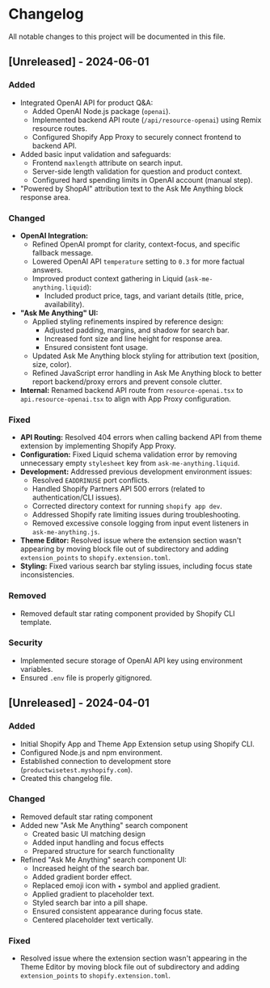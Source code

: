 # Changelog

All notable changes to this project will be documented in this file.

## [Unreleased] - 2024-06-01

### Added
- Integrated OpenAI API for product Q&A:
  - Added OpenAI Node.js package (`openai`).
  - Implemented backend API route (`/api/resource-openai`) using Remix resource routes.
  - Configured Shopify App Proxy to securely connect frontend to backend API.
- Added basic input validation and safeguards:
  - Frontend `maxlength` attribute on search input.
  - Server-side length validation for question and product context.
  - Configured hard spending limits in OpenAI account (manual step).
- "Powered by ShopAI" attribution text to the Ask Me Anything block response area.

### Changed
- **OpenAI Integration:**
  - Refined OpenAI prompt for clarity, context-focus, and specific fallback message.
  - Lowered OpenAI API `temperature` setting to `0.3` for more factual answers.
  - Improved product context gathering in Liquid (`ask-me-anything.liquid`):
    - Included product price, tags, and variant details (title, price, availability).
- **\"Ask Me Anything\" UI:**
  - Applied styling refinements inspired by reference design:
    - Adjusted padding, margins, and shadow for search bar.
    - Increased font size and line height for response area.
    - Ensured consistent font usage.
  - Updated Ask Me Anything block styling for attribution text (position, size, color).
  - Refined JavaScript error handling in Ask Me Anything block to better report backend/proxy errors and prevent console clutter.
- **Internal:** Renamed backend API route from `resource-openai.tsx` to `api.resource-openai.tsx` to align with App Proxy configuration.

### Fixed
- **API Routing:** Resolved 404 errors when calling backend API from theme extension by implementing Shopify App Proxy.
- **Configuration:** Fixed Liquid schema validation error by removing unnecessary empty `stylesheet` key from `ask-me-anything.liquid`.
- **Development:** Addressed previous development environment issues:
  - Resolved `EADDRINUSE` port conflicts.
  - Handled Shopify Partners API 500 errors (related to authentication/CLI issues).
  - Corrected directory context for running `shopify app dev`.
  - Addressed Shopify rate limiting issues during troubleshooting.
  - Removed excessive console logging from input event listeners in `ask-me-anything.js`.
- **Theme Editor:** Resolved issue where the extension section wasn't appearing by moving block file out of subdirectory and adding `extension_points` to `shopify.extension.toml`.
- **Styling:** Fixed various search bar styling issues, including focus state inconsistencies.

### Removed
- Removed default star rating component provided by Shopify CLI template.

### Security
- Implemented secure storage of OpenAI API key using environment variables.
- Ensured `.env` file is properly gitignored.

## [Unreleased] - 2024-04-01

### Added
- Initial Shopify App and Theme App Extension setup using Shopify CLI.
- Configured Node.js and npm environment.
- Established connection to development store (`productwisetest.myshopify.com`).
- Created this changelog file.

### Changed
- Removed default star rating component
- Added new "Ask Me Anything" search component
  - Created basic UI matching design
  - Added input handling and focus effects
  - Prepared structure for search functionality
- Refined "Ask Me Anything" search component UI:
  - Increased height of the search bar.
  - Added gradient border effect.
  - Replaced emoji icon with `✦` symbol and applied gradient.
  - Applied gradient to placeholder text.
  - Styled search bar into a pill shape.
  - Ensured consistent appearance during focus state.
  - Centered placeholder text vertically.

### Fixed
- Resolved issue where the extension section wasn't appearing in the Theme Editor by moving block file out of subdirectory and adding `extension_points` to `shopify.extension.toml`. 